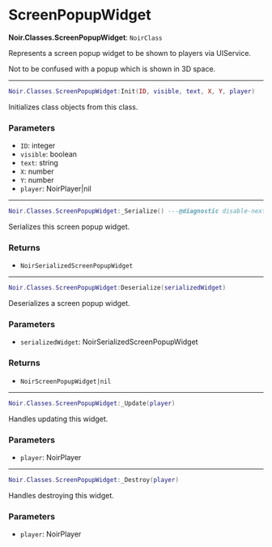 # ScreenPopupWidget

**Noir.Classes.ScreenPopupWidget**: `NoirClass`

Represents a screen popup widget to be shown to players via UIService.

Not to be confused with a popup which is shown in 3D space.

---

```lua
Noir.Classes.ScreenPopupWidget:Init(ID, visible, text, X, Y, player)
```
Initializes class objects from this class.

### Parameters
- `ID`: integer
- `visible`: boolean
- `text`: string
- `X`: number
- `Y`: number
- `player`: NoirPlayer|nil

---

```lua
Noir.Classes.ScreenPopupWidget:_Serialize() ---@diagnostic disable-next-line missing-return
```
Serializes this screen popup widget.

### Returns
- `NoirSerializedScreenPopupWidget`

---

```lua
Noir.Classes.ScreenPopupWidget:Deserialize(serializedWidget)
```
Deserializes a screen popup widget.

### Parameters
- `serializedWidget`: NoirSerializedScreenPopupWidget
### Returns
- `NoirScreenPopupWidget|nil`

---

```lua
Noir.Classes.ScreenPopupWidget:_Update(player)
```
Handles updating this widget.

### Parameters
- `player`: NoirPlayer

---

```lua
Noir.Classes.ScreenPopupWidget:_Destroy(player)
```
Handles destroying this widget.

### Parameters
- `player`: NoirPlayer